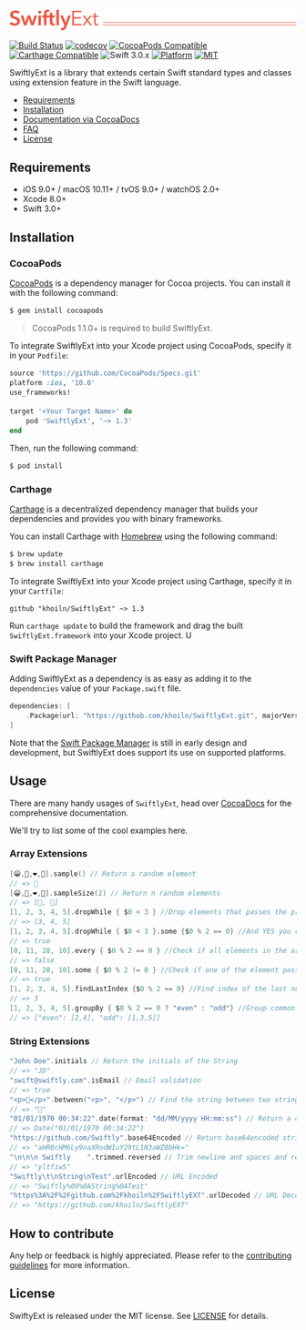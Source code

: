 ![](Logo/logo.png)

[![Build Status](https://travis-ci.org/khoiln/SwiftlyExt.svg?branch=master)](https://travis-ci.org/khoiln/SwiftlyExt)
[![codecov](https://codecov.io/gh/khoiln/SwiftlyExt/branch/master/graph/badge.svg)](https://codecov.io/gh/khoiln/SwiftlyExt)
[![CocoaPods Compatible](https://img.shields.io/cocoapods/v/SwiftlyExt.svg)](https://img.shields.io/cocoapods/v/SwiftlyExt.svg)
[![Carthage Compatible](https://img.shields.io/badge/Carthage-compatible-4BC51D.svg?style=flat)](https://github.com/Carthage/Carthage)
![Swift 3.0.x](https://img.shields.io/badge/Swift-3.0.x-orange.svg)
[![Platform](https://img.shields.io/cocoapods/p/SwiftlyExt.svg?style=flat)](http://cocoadocs.org/docsets/SwiftlyExt)
[![MIT](https://img.shields.io/badge/License-MIT-red.svg)](https://opensource.org/licenses/MIT)

SwiftlyExt is a library that extends certain Swift standard types and classes using extension feature in the Swift language.

- [Requirements](#requirements)
- [Installation](#installation)
- [Documentation via CocoaDocs](http://cocoadocs.org/docsets/SwiftlyExt/)
- [FAQ](#faq)
- [License](#license)

## Requirements

- iOS 9.0+ / macOS 10.11+ / tvOS 9.0+ / watchOS 2.0+
- Xcode 8.0+
- Swift 3.0+

## Installation

### CocoaPods

[CocoaPods](http://cocoapods.org) is a dependency manager for Cocoa projects. You can install it with the following command:

```bash
$ gem install cocoapods
```

> CocoaPods 1.1.0+ is required to build SwiftlyExt.

To integrate SwiftlyExt into your Xcode project using CocoaPods, specify it in your `Podfile`:

```ruby
source 'https://github.com/CocoaPods/Specs.git'
platform :ios, '10.0'
use_frameworks!

target '<Your Target Name>' do
    pod 'SwiftlyExt', '~> 1.3'
end
```

Then, run the following command:

```bash
$ pod install
```

### Carthage

[Carthage](https://github.com/Carthage/Carthage) is a decentralized dependency manager that builds your dependencies and provides you with binary frameworks.

You can install Carthage with [Homebrew](http://brew.sh/) using the following command:

```bash
$ brew update
$ brew install carthage
```

To integrate SwiftlyExt into your Xcode project using Carthage, specify it in your `Cartfile`:

```ogdl
github "khoiln/SwiftlyExt" ~> 1.3
```

Run `carthage update` to build the framework and drag the built `SwiftlyExt.framework` into your Xcode project. U

### Swift Package Manager

Adding SwiftlyExt as a dependency is as easy as adding it to the `dependencies` value of your `Package.swift` file.

```swift
dependencies: [
    .Package(url: "https://github.com/khoiln/SwiftlyExt.git", majorVersion: 1)
]
```

Note that the [Swift Package Manager](https://swift.org/package-manager/) is still in early design and development, but SwiftlyExt does support its use on supported platforms.

## Usage

There are many handy usages of `SwiftlyExt`, head over [CocoaDocs](http://cocoadocs.org/docsets/SwiftlyExt/) for the comprehensive documentation.

We'll try to list some of the cool examples here.

### Array Extensions

```swift
[😀,🤡,❤️,💋].sample() // Return a random element
// => 💋
[😀,🤡,❤️,💋].sampleSize(2) // Return n random elements
// => [🤡, 💋]
[1, 2, 3, 4, 5].dropWhile { $0 < 3 } //Drop elements that passes the predicate from the beginning to end
// => [3, 4, 5]
[1, 2, 3, 4, 5].dropWhile { $0 < 3 }.some {$0 % 2 == 0} //And YES you can use method chaining too 👍
// => true
[0, 11, 28, 10].every { $0 % 2 == 0 } //Check if all elements in the array passed the condition
// => false
[0, 11, 28, 10].some { $0 % 2 != 0 } //Check if one of the element passes the condition
// => true
[1, 2, 3, 4, 5].findLastIndex {$0 % 2 == 0} //Find index of the last number which predicate return true for.
// => 3 
[1, 2, 3, 4, 5].groupBy { $0 % 2 == 0 ? "even" : "odd"} //Group common elements from an array to a dictionary of [Hashable : [Element]]
// => ["even": [2,4], "odd": [1,3,5]]
```

### String Extensions

```swift
"John Doe".initials // Return the initials of the String
// => "JD"
"swift@swiftly.com".isEmail // Email validation
// => true
"<p>💯</p>".between("<p>", "</p>") // Find the string between two string
// => "💯" 
"01/01/1970 00:34:22".date(format: "dd/MM/yyyy HH:mm:ss") // Return a date from current string
// => Date("01/01/1970 00:34:22")
"https://github.com/Swiftly".base64Encoded // Return base64encoded string
// => "aHR0cHM6Ly9naXRodWIuY29tL1N3aWZ0bHk="
"\n\n\n Swiftly    ".trimmed.reversed // Trim newline and spaces and reverse the string
// => "yltfiwS"
"Swiftly\t\nString\nTest".urlEncoded // URL Encoded
// => "Swiftly%09%0AString%0ATest"
"https%3A%2F%2Fgithub.com%2Fkhoiln%2FSwiftlyEXT".urlDecoded // URL Decoded
// => "https://github.com/khoiln/SwiftlyEXT"
```

## How to contribute
Any help or feedback is highly appreciated. Please refer to the [contributing guidelines](https://github.com/khoiln/SwiftlyExt/blob/master/CONTRIBUTING.md) for more information.

## License

SwiftyExt is released under the MIT license. See [LICENSE](https://github.com/khoiln/SwiftlyExt/blob/master/LICENSE) for details.

